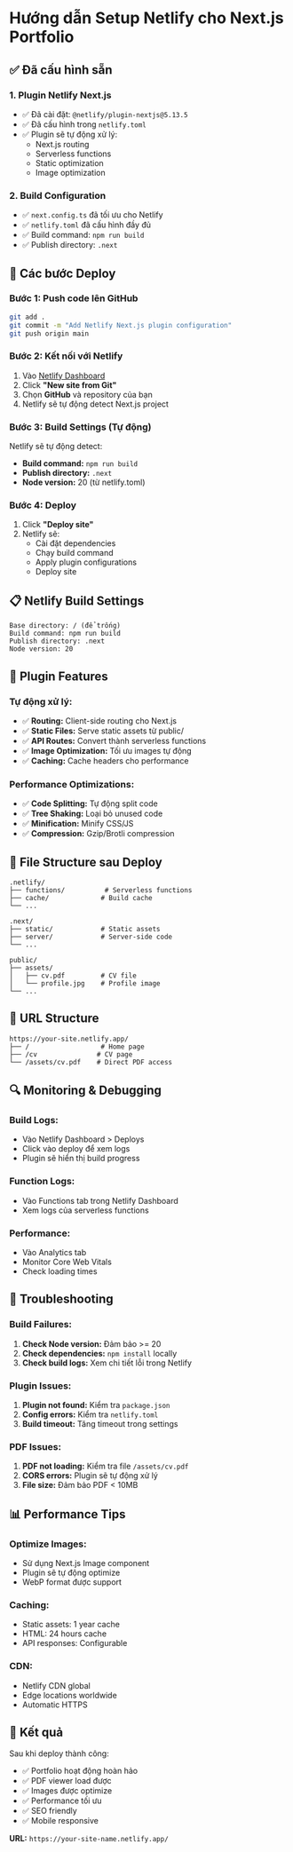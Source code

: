 # Hướng dẫn Setup Netlify cho Next.js Portfolio

## ✅ Đã cấu hình sẵn

### 1. **Plugin Netlify Next.js**
- ✅ Đã cài đặt: `@netlify/plugin-nextjs@5.13.5`
- ✅ Đã cấu hình trong `netlify.toml`
- ✅ Plugin sẽ tự động xử lý:
  - Next.js routing
  - Serverless functions
  - Static optimization
  - Image optimization

### 2. **Build Configuration**
- ✅ `next.config.ts` đã tối ưu cho Netlify
- ✅ `netlify.toml` đã cấu hình đầy đủ
- ✅ Build command: `npm run build`
- ✅ Publish directory: `.next`

## 🚀 Các bước Deploy

### **Bước 1: Push code lên GitHub**
```bash
git add .
git commit -m "Add Netlify Next.js plugin configuration"
git push origin main
```

### **Bước 2: Kết nối với Netlify**
1. Vào [Netlify Dashboard](https://app.netlify.com/)
2. Click **"New site from Git"**
3. Chọn **GitHub** và repository của bạn
4. Netlify sẽ tự động detect Next.js project

### **Bước 3: Build Settings (Tự động)**
Netlify sẽ tự động detect:
- **Build command:** `npm run build`
- **Publish directory:** `.next`
- **Node version:** 20 (từ netlify.toml)

### **Bước 4: Deploy**
1. Click **"Deploy site"**
2. Netlify sẽ:
   - Cài đặt dependencies
   - Chạy build command
   - Apply plugin configurations
   - Deploy site

## 📋 Netlify Build Settings

```
Base directory: / (để trống)
Build command: npm run build
Publish directory: .next
Node version: 20
```

## 🔧 Plugin Features

### **Tự động xử lý:**
- ✅ **Routing:** Client-side routing cho Next.js
- ✅ **Static Files:** Serve static assets từ public/
- ✅ **API Routes:** Convert thành serverless functions
- ✅ **Image Optimization:** Tối ưu images tự động
- ✅ **Caching:** Cache headers cho performance

### **Performance Optimizations:**
- ✅ **Code Splitting:** Tự động split code
- ✅ **Tree Shaking:** Loại bỏ unused code
- ✅ **Minification:** Minify CSS/JS
- ✅ **Compression:** Gzip/Brotli compression

## 📁 File Structure sau Deploy

```
.netlify/
├── functions/          # Serverless functions
├── cache/             # Build cache
└── ...

.next/
├── static/            # Static assets
├── server/            # Server-side code
└── ...

public/
├── assets/
│   ├── cv.pdf         # CV file
│   └── profile.jpg    # Profile image
└── ...
```

## 🎯 URL Structure

```
https://your-site.netlify.app/
├── /                  # Home page
├── /cv               # CV page
└── /assets/cv.pdf    # Direct PDF access
```

## 🔍 Monitoring & Debugging

### **Build Logs:**
- Vào Netlify Dashboard > Deploys
- Click vào deploy để xem logs
- Plugin sẽ hiển thị build progress

### **Function Logs:**
- Vào Functions tab trong Netlify Dashboard
- Xem logs của serverless functions

### **Performance:**
- Vào Analytics tab
- Monitor Core Web Vitals
- Check loading times

## 🚨 Troubleshooting

### **Build Failures:**
1. **Check Node version:** Đảm bảo >= 20
2. **Check dependencies:** `npm install` locally
3. **Check build logs:** Xem chi tiết lỗi trong Netlify

### **Plugin Issues:**
1. **Plugin not found:** Kiểm tra `package.json`
2. **Config errors:** Kiểm tra `netlify.toml`
3. **Build timeout:** Tăng timeout trong settings

### **PDF Issues:**
1. **PDF not loading:** Kiểm tra file `/assets/cv.pdf`
2. **CORS errors:** Plugin sẽ tự động xử lý
3. **File size:** Đảm bảo PDF < 10MB

## 📊 Performance Tips

### **Optimize Images:**
- Sử dụng Next.js Image component
- Plugin sẽ tự động optimize
- WebP format được support

### **Caching:**
- Static assets: 1 year cache
- HTML: 24 hours cache
- API responses: Configurable

### **CDN:**
- Netlify CDN global
- Edge locations worldwide
- Automatic HTTPS

## 🎉 Kết quả

Sau khi deploy thành công:
- ✅ Portfolio hoạt động hoàn hảo
- ✅ PDF viewer load được
- ✅ Images được optimize
- ✅ Performance tối ưu
- ✅ SEO friendly
- ✅ Mobile responsive

**URL:** `https://your-site-name.netlify.app/`
